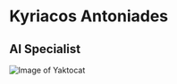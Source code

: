 # Kyriacos Antoniades
## AI Specialist
![Image of Yaktocat](https://octodex.github.com/images/yaktocat.png)
